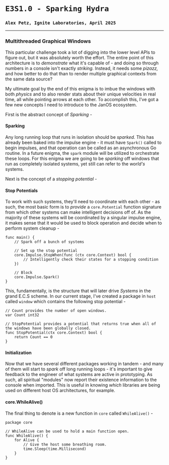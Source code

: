 # `E3S1.0 - Sparking Hydra`
### `Alex Petz, Ignite Laboratories, April 2025`

---

### Multithreaded Graphical Windows
This particular challenge took a lot of digging into the lower level APIs to figure out, but it
was absolutely worth the effort.  The entire point of this architecture is to _demonstrate_ what
it's capable of - and doing so through numbers in a console isn't exactly _striking._  Instead,
it needs some _pizazz,_ and how better to do that than to render multiple graphical contexts
from the same data source?

My ultimate goal by the end of this enigma is to imbue the windows with both _physics_ and to
also render stats about their unique velocities in real time, all while pointing arrows at each other. 
To accomplish this, I've got a few new concepts I need to introduce to the JanOS ecosystem.  

First is the abstract concept of _Sparking_ -

#### Sparking
Any long running loop that runs in isolation should be _sparked._  This has already been baked into
the impulse engine - it must have `Spark()` called to begin impulses, and that operation can be called
as an asynchronous Go routine.  In a future enigma, the `spark` module will be utilized to orchestrate
these loops.  For this enigma we are going to be _sparking_ off windows that run as completely isolated
systems, yet still can refer to the _world's_ systems.

Next is the concept of a _stopping potential_ -

#### Stop Potentials
To work with such systems, they'll need to coordinate with each other - as such, the most basic form
is to _provide_ a `core.Potential` function signature from which other systems can make intelligent decisions 
off of.  As the majority of these systems will be coordinated by a singular impulse engine, it makes sense that 
it would be used to block operation and decide when to perform system cleanup -

    func main() {
        // Spark off a bunch of systems

        // Set up the stop potential
        core.Impulse.StopWhen(func (ctx core.Context) bool {
            // Intelligently check their states for a stopping condition
        })

        // Block
        core.Impulse.Spark()
    }

This, fundamentally, is the structure that will later drive _Systems_ in the grand E.C.S scheme. In
our current stage, I've created a package in `host` called `window` which contains the following stop
potential -

    // Count provides the number of open windows.
    var Count int32

    // StopPotential provides a potential that returns true when all of the windows have been globally closed.
    func StopPotential(ctx core.Context) bool {
        return Count == 0
    }

#### Initialization
Now that we have several different packages working in tandem - and many of them will start to _spark_ off
long running loops - it's important to give feedback to the engineer of what systems are active in prototyping.
As such, all spiritual "modules" now report their existence information to the console when imported.  This is
useful in knowing _which_ libraries are being used on different host OS architectures, for example.

#### core.WhileAlive()
The final thing to denote is a new function in `core` called `WhileAlive()` -

    package core

    // WhileAlive can be used to hold a main function open.
    func WhileAlive() {
        for Alive {
            // Give the host some breathing room.
            time.Sleep(time.Millisecond)
        }
    }